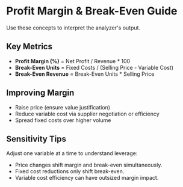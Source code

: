# Profit Margin & Break-Even Guide

Use these concepts to interpret the analyzer's output.

## Key Metrics

- **Profit Margin (%)** = Net Profit / Revenue * 100
- **Break-Even Units** = Fixed Costs / (Selling Price - Variable Cost)
- **Break-Even Revenue** = Break-Even Units * Selling Price

## Improving Margin

- Raise price (ensure value justification)
- Reduce variable cost via supplier negotiation or efficiency
- Spread fixed costs over higher volume

## Sensitivity Tips

Adjust one variable at a time to understand leverage:

- Price changes shift margin and break-even simultaneously.
- Fixed cost reductions only shift break-even.
- Variable cost efficiency can have outsized margin impact.
